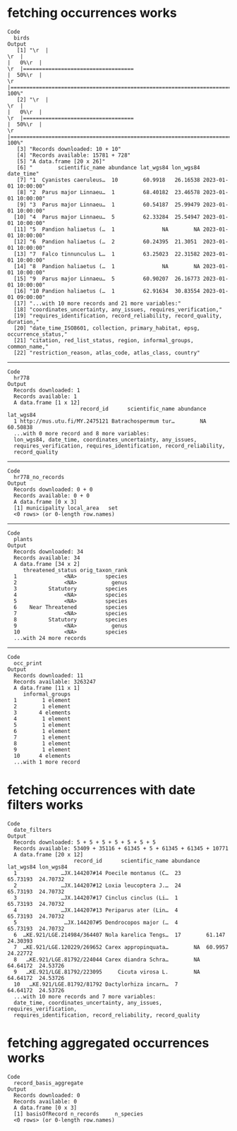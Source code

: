 # fetching occurrences works

    Code
      birds
    Output
       [1] "\r  |                                                                            \r  |                                                                      |   0%\r  |                                                                            \r  |===================================                                   |  50%\r  |                                                                            \r  |======================================================================| 100%"
       [2] "\r  |                                                                            \r  |                                                                      |   0%\r  |                                                                            \r  |===================================                                   |  50%\r  |                                                                            \r  |======================================================================| 100%"
       [3] "Records downloaded: 10 + 10"                                                                                                                                                                                                                                                                                                                                                                                                                                                                           
       [4] "Records available: 15781 + 728"                                                                                                                                                                                                                                                                                                                                                                                                                                                                        
       [5] "A data.frame [20 x 26]"                                                                                                                                                                                                                                                                                                                                                                                                                                                                                
       [6] "        scientific_name abundance lat_wgs84 lon_wgs84           date_time"                                                                                                                                                                                                                                                                                                                                                                                                                             
       [7] "1  Cyanistes caeruleus…  10        60.9918   26.16538 2023-01-01 10:00:00"                                                                                                                                                                                                                                                                                                                                                                                                                             
       [8] "2  Parus major Linnaeu…  1         68.40182  23.46578 2023-01-01 10:00:00"                                                                                                                                                                                                                                                                                                                                                                                                                             
       [9] "3  Parus major Linnaeu…  1         60.54187  25.99479 2023-01-01 10:00:00"                                                                                                                                                                                                                                                                                                                                                                                                                             
      [10] "4  Parus major Linnaeu…  5         62.33284  25.54947 2023-01-01 10:00:00"                                                                                                                                                                                                                                                                                                                                                                                                                             
      [11] "5  Pandion haliaetus (…  1               NA        NA 2023-01-01 10:00:00"                                                                                                                                                                                                                                                                                                                                                                                                                             
      [12] "6  Pandion haliaetus (…  2         60.24395  21.3051  2023-01-01 10:00:00"                                                                                                                                                                                                                                                                                                                                                                                                                             
      [13] "7  Falco tinnunculus L…  1         63.25023  22.31582 2023-01-01 10:00:00"                                                                                                                                                                                                                                                                                                                                                                                                                             
      [14] "8  Pandion haliaetus (…  1               NA        NA 2023-01-01 10:00:00"                                                                                                                                                                                                                                                                                                                                                                                                                             
      [15] "9  Parus major Linnaeu…  5         60.90207  26.16773 2023-01-01 10:00:00"                                                                                                                                                                                                                                                                                                                                                                                                                             
      [16] "10 Pandion haliaetus (…  1         62.91634  30.83554 2023-01-01 09:00:00"                                                                                                                                                                                                                                                                                                                                                                                                                             
      [17] "...with 10 more records and 21 more variables:"                                                                                                                                                                                                                                                                                                                                                                                                                                                        
      [18] "coordinates_uncertainty, any_issues, requires_verification,"                                                                                                                                                                                                                                                                                                                                                                                                                                           
      [19] "requires_identification, record_reliability, record_quality, duration,"                                                                                                                                                                                                                                                                                                                                                                                                                                
      [20] "date_time_ISO8601, collection, primary_habitat, epsg, occurrence_status,"                                                                                                                                                                                                                                                                                                                                                                                                                              
      [21] "citation, red_list_status, region, informal_groups, common_name,"                                                                                                                                                                                                                                                                                                                                                                                                                                      
      [22] "restriction_reason, atlas_code, atlas_class, country"                                                                                                                                                                                                                                                                                                                                                                                                                                                  

---

    Code
      hr778
    Output
      Records downloaded: 1
      Records available: 1
      A data.frame [1 x 12]
                           record_id      scientific_name abundance lat_wgs84
      1 http://mus.utu.fi/MY.2475121 Batrachospermum tur…        NA  60.50838
      ...with 0 more record and 8 more variables:
      lon_wgs84, date_time, coordinates_uncertainty, any_issues,
      requires_verification, requires_identification, record_reliability,
      record_quality

---

    Code
      hr778_no_records
    Output
      Records downloaded: 0 + 0
      Records available: 0 + 0
      A data.frame [0 x 3]
      [1] municipality local_area   set         
      <0 rows> (or 0-length row.names)

---

    Code
      plants
    Output
      Records downloaded: 34
      Records available: 34
      A data.frame [34 x 2]
         threatened_status orig_taxon_rank
      1               <NA>         species
      2               <NA>           genus
      3          Statutory         species
      4               <NA>         species
      5               <NA>         species
      6    Near Threatened         species
      7               <NA>         species
      8          Statutory         species
      9               <NA>           genus
      10              <NA>         species
      ...with 24 more records

---

    Code
      occ_print
    Output
      Records downloaded: 11
      Records available: 3263247
      A data.frame [11 x 1]
         informal_groups
      1        1 element
      2        1 element
      3       4 elements
      4        1 element
      5        1 element
      6        1 element
      7        1 element
      8        1 element
      9        1 element
      10      4 elements
      ...with 1 more record

# fetching occurrences with date filters works

    Code
      date_filters
    Output
      Records downloaded: 5 + 5 + 5 + 5 + 5 + 5 + 5
      Records available: 53409 + 35116 + 61345 + 5 + 61345 + 61345 + 10771
      A data.frame [20 x 12]
                         record_id      scientific_name abundance lat_wgs84 lon_wgs84
      1              …JX.144207#14 Poecile montanus (C…  23        65.73193  24.70732
      2              …JX.144207#12 Loxia leucoptera J.…  24        65.73193  24.70732
      3              …JX.144207#17 Cinclus cinclus (Li…  1         65.73193  24.70732
      4              …JX.144207#13 Periparus ater (Lin…  4         65.73193  24.70732
      5               …JX.144207#5 Dendrocopos major (…  4         65.73193  24.70732
      6  …KE.921/LGE.214984/364407 Nola karelica Tengs…  17        61.147    24.30393
      7  …KE.921/LGE.120229/269652 Carex appropinquata…        NA  60.9957   24.22772
      8   …KE.921/LGE.81792/224044 Carex diandra Schra…        NA  64.64172  24.53726
      9   …KE.921/LGE.81792/223095     Cicuta virosa L.        NA  64.64172  24.53726
      10   …KE.921/LGE.81792/81792 Dactylorhiza incarn…  7         64.64172  24.53726
      ...with 10 more records and 7 more variables:
      date_time, coordinates_uncertainty, any_issues, requires_verification,
      requires_identification, record_reliability, record_quality

# fetching aggregated occurrences works

    Code
      record_basis_aggregate
    Output
      Records downloaded: 0
      Records available: 0
      A data.frame [0 x 3]
      [1] basisOfRecord n_records     n_species    
      <0 rows> (or 0-length row.names)

